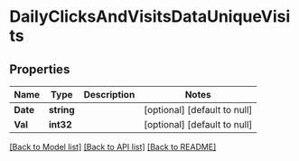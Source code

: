 # DailyClicksAndVisitsDataUniqueVisits

## Properties
Name | Type | Description | Notes
------------ | ------------- | ------------- | -------------
**Date** | **string** |  | [optional] [default to null]
**Val** | **int32** |  | [optional] [default to null]

[[Back to Model list]](../README.md#documentation-for-models) [[Back to API list]](../README.md#documentation-for-api-endpoints) [[Back to README]](../README.md)


